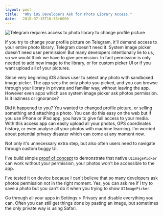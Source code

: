```yaml
---
layout: post
title:  "Why iOS Developers Ask for Photo Library Access."
date:   2018-07-15T18:33+0000
---
```


![Telegram requires access to photo library to change profile picture][1]

If you try to change your profile picture on Telegram, it'll demand access
to your entire photo library. Telegram doesn't need it. System image picker
doesn't need user permission! But many developers intentionally lie to us, 
so we would think we have to give permission. 
In fact permission is only needed to add new image to the library, 
or for custom picker UI or if you want upload all of your pictures.

Since very beginning iOS allows user to select 
any photo with sandboxed image  picker. The app sees the only photo you picked, 
and you can browse through your library in private and familiar way, 
without leaving the app. However even apps which use system image picker
ask photos permission. Is it laziness or ignorance?

Did it happened to you? You wanted to changed profile picture, or selling something
and attaching a photo. You can do this easy on the web but if you
use iPhone or iPad app, you have to give full access to your media.
With this access app can easily upload all your photos, GPS coordinates history,
or even analyse all your photos with machine learning. I'm worried about 
potential privacy disaster which can come at any moment now.

Not only it's unnecessary extra step, but also often users need to navigate 
through custom buggy UI. 

I've build simple [proof of concept][2] to demonstrate that native 
`UIImagePicker` can work without your permission, your photos won't be accessible
to the app.

I've tested it on device because I can't believe that so 
many developers ask photos permission not in the right moment. Yes, you can ask
me if I try to save a photo but you can't do it when you trying to show 
`UIImagePicker`.

Go through all your apps in Settings > Privacy and disable everything you can.
Often you can still get things done by pasting an image, 
but sometimes the only private way is using Safari.

[1]: {{site.url}}/images/access.jpg
[2]: https://github.com/borisyurkevich/PhotoPicker